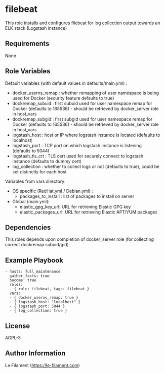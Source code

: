 filebeat
=========

This role installs and configures filebeat for log collection output towards an ELK stack (Logstash instance)

Requirements
------------

None


Role Variables
--------------

Default variables (with default values in defaults/main.yml) :
* docker_userns_remap : whether remapping of user namespace is being used for Docker (security feature defaults to true)
* dockremap_subuid : first subuid used for user namespace remap for Docker (defaults to 165536) - should be retrieved by docker_server role in host_vars
* dockremap_subgid : first subgid used for user namespace remap for Docker (defaults to 165536) - should be retrieved by docker_server role in host_vars
* logstash_host : host or IP where logstash instance is located (defaults to localhost)
* logstash_port : TCP port on which logstash instance is listening (defaults to 5044)
* logstash_tls_crt : TLS cert used for securely connect to logstash instance (defaults to dummy cert)
* log_collection : whether to collect logs or not (defaults to true), could be set distinctly for each host


Variables from vars directory:
* OS specific (RedHat.yml / Debian.yml) :
  * packages_to_install : list of packages to install on server
* Global (main.yml):
  * elastic_gpg_key_url: URL for retrieving Elastic GPG key
  * elastic_packages_url: URL for retrieving Elastic APT/YUM packages


Dependencies
------------

This roles depends upon completion of docker_server role (for collecting correct dockremap subuid/gid).

Example Playbook
----------------

    - hosts: full_maintenance
      gather_facts: true
      become: true
      roles:
      - { role: filebeat, tags: filebeat }
      vars:
      - { docker_userns_remap: true }
      - { logstash_host: "localhost" }
      - { logstash_port: 5044 }
      - { log_collection: true }

License
-------

AGPL-3

Author Information
------------------

Le Filament (https://le-filament.com)
